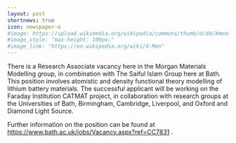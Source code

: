 ```yaml
---
layout: post
shortnews: true
icon: newspaper-o
#image: https://upload.wikimedia.org/wikipedia/commons/thumb/d/d4/Xmencomic-logo.svg/2000px-Xmencomic-logo.svg.png
#image_style: "max-height: 100px;"
#image_link: "https://en.wikipedia.org/wiki/X-Men"
---
```


There is a Research Associate vacancy here in the Morgan Materials Modelling group, in combination with The Saiful Islam Group here at Bath. This position involves atomistic and density functional theory modelling of lithium battery materials. The successful applicant will be working on the Faraday Institution CATMAT project, in collaboration with research groups at the Universities of Bath, Birmingham, Cambridge, Liverpool, and Oxford and Diamond Light Source. 

Further information on the position can be found at https://www.bath.ac.uk/jobs/Vacancy.aspx?ref=CC7831 .
